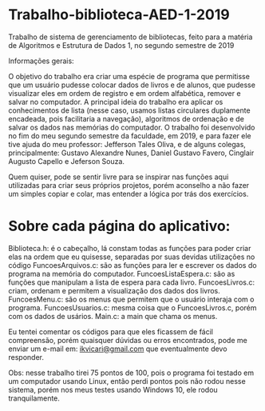 # Trabalho-biblioteca-AED-1-2019
Trabalho de sistema de gerenciamento de bibliotecas, feito para a matéria de Algoritmos e Estrutura de Dados 1, no segundo semestre de 2019

Informações gerais:

O objetivo do trabalho era criar uma espécie de programa que permitisse que um usuário pudesse colocar dados de livros e de alunos, que pudesse visualizar eles em ordem de registro e em ordem alfabética, remover e salvar no computador. A principal ideia do trabalho era aplicar os conhecimentos de lista (nesse caso, usamos listas circulares duplamente encadeada, pois facilitaria a navegação), algoritmos de ordenação e de salvar os dados nas memórias do computador. O trabalho foi desenvolvido no fim do meu segundo semestre da faculdade, em 2019, e para fazer ele tive ajuda do meu professor: Jefferson Tales Oliva, e de alguns colegas, principalmente: Gustavo Alexandre Nunes, Daniel Gustavo Favero, Cinglair Augusto Capello e Jeferson Souza.

Quem quiser, pode se sentir livre para se inspirar nas funções aqui utilizadas para criar seus próprios projetos, porém aconselho a não fazer um simples copiar e colar, mas entender a lógica por trás dos exercícios.

# Sobre cada página do aplicativo:

Biblioteca.h: é o cabeçalho, lá constam todas as funções para poder criar elas na ordem que eu quisesse, separadas por suas devidas utilizações no código
FuncoesArquivos.c: são as funções para ler e escrever os dados do programa na memória do computador.
FuncoesListaEspera.c: são as funções que manipulam a lista de espera para cada livro.
FuncoesLivros.c: criam, ordenam e permitem a visualização dos dados dos livros.
FuncoesMenu.c: são os menus que permitem que o usuário interaja com o programa.
FuncoesUsuarios.c: mesma coisa que o FuncoesLivros.c, porém com os dados de usários.
Main.c: a main que chama os menus.

Eu tentei comentar os códigos para que eles ficassem de fácil compreensão, porém quaisquer dúvidas ou erros encontrados, pode me enviar um e-mail em: ikvicari@gmail.com que eventualmente devo responder.

Obs: nesse trabalho tirei 75 pontos de 100, pois o programa foi testado em um computador usando Linux, então perdi pontos pois não rodou nesse sistema, porém nos meus testes usando Windows 10, ele rodou tranquilamente.
